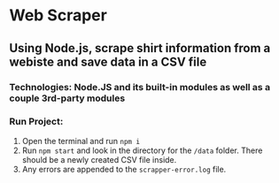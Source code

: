 # Web Scraper
## Using Node.js, scrape shirt information from a webiste and save data in a CSV file

### Technologies: Node.JS and its built-in modules as well as a couple 3rd-party modules
### Run Project: 
  1. Open the terminal and run `npm i`
  2. Run `npm start` and look in the directory for the `/data` folder. There should be a newly created CSV file inside. 
  3. Any errors are appended to the `scrapper-error.log` file. 
